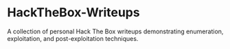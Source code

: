 # HackTheBox-Writeups
A collection of personal Hack The Box writeups demonstrating enumeration, exploitation, and post-exploitation techniques.
